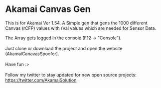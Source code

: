 <h1>Akamai Canvas Gen</h1>

This is for Akamai Ver 1.54. A Simple gen that gens the 1000 different Canvas (rCFP) values with rVal values which are needed for Sensor Data.

The Array gets logged in the console (F12 -> "Console").
<br></br>
Just clone or download the project and open the website (AkamaiCanavasSpoofer).
<br></br>
Have fun :>
<br></br>
Follow my twitter to stay updated for new open source projects: https://twitter.com/AkamaiSolution
